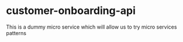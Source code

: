 # customer-onboarding-api
This is a dummy micro service which will allow us to try micro services patterns
